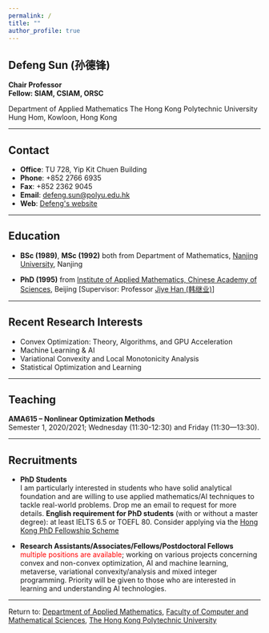 ```yaml
---
permalink: /
title: ""
author_profile: true
---
```


## Defeng Sun (孙德锋)

**Chair Professor**   
**Fellow: SIAM, CSIAM, ORSC**

Department of Applied Mathematics 
The Hong Kong Polytechnic University   
Hung Hom, Kowloon, Hong Kong

<!-- **Student**  
Department of Applied Mathematics  
The Hong Kong Polytechnic University  
Hung Hom, Kowloon, Hong Kong -->

<!-- Fellow: SIAM, CSIAM, ORSC -->

---

## Contact

- **Office**:  TU 728, Yip Kit Chuen Building
- **Phone**: +852 2766 6935
- **Fax**: +852 2362 9045
- **Email**: [defeng.sun@polyu.edu.hk](mailto:defeng.sun@polyu.edu.hk)  
- **Web**: [Defeng's website](https://www.polyu.edu.hk/ama/profile/dfsun/) 

<!-- ## Contact

- **Office**: Pao Yue-Kong Library,  The Hong Kong Polytechnic University
- **Phone**: +852 59562906
<!-- - **Fax**: no  -->
<!-- - **Email**: [24048007r@connect.polyu.hk](mailto:24048007r@connect.polyu.hk)  
- **Web**: [Jiawei's website](https://ljw2024polyu.github.io/) --> 

---

## Education

- **BSc (1989)**, **MSc (1992)** both from Department of Mathematics,  [Nanjing University](https://www.nju.edu.cn/), Nanjing

- **PhD (1995)** from [Institute of Applied Mathematics, Chinese Academy of Sciences](http://www.amt.ac.cn/), Beijing [Supervisor: Professor [Jiye Han (韩继业)](https://www.genealogy.math.ndsu.nodak.edu/id.php?id=155318)]



---

## Recent Research Interests

- Convex Optimization: Theory, Algorithms, and GPU Acceleration
- Machine Learning & AI
- Variational Convexity and Local Monotonicity Analysis
- Statistical Optimization and Learning

---

## Teaching

**AMA615 – Nonlinear Optimization Methods**  
Semester 1, 2020/2021; Wednesday (11:30-12:30) and Friday (11:30—13:30).

---

## Recruitments

- **PhD Students**  
I am particularly interested in students who have solid analytical foundation and are willing to use applied mathematics/AI  techniques to tackle real-world problems.  Drop me an email to request for more details. **English requirement for PhD students** (with or without a master degree): at least IELTS 6.5 or TOEFL 80.  Consider applying via the [Hong Kong PhD Fellowship Scheme](https://www.polyu.edu.hk/rio/)

- **Research Assistants/Associates/Fellows/Postdoctoral Fellows**  
 <span style="color:red">multiple positions are available</span>; working on various projects concerning convex and non-convex optimization, AI and machine learning, metaverse, variational convexity/analysis and mixed integer programming. Priority will be given to those who are interested in learning and understanding AI technologies. 

---

Return to: [Department of Applied Mathematics](https://www.polyu.edu.hk/ama/),  [Faculty of Computer and Mathematical Sciences](https://www.polyu.edu.hk/fcms/?sc_lang=en), [The Hong Kong Polytechnic University](https://www.polyu.edu.hk/en/)

<!-- ## Professional Activities -->

<!-- - **Vice President**, Operations Research Society of China *(from Nov 2024)*  
- **Steering Committee Member**, ICCOPT 2025 (Mathematical Optimization Society)  
- **President**, The Hong Kong Mathematical Society *(May 2020 – May 2024)*  
- **Co-Chair**, SIAM Conference on Optimization (OP20), PolyU *(rescheduled: [OP21](https://www.siam.org/conferences/cm/conference/op21))*

**Program Committee Member**:
- ICCOPT 2019, Berlin *(Aug 5–8, 2019)*  
- ICCOPT 2016, Tokyo *(Aug 6–11, 2016)*  

**Editorial Roles**:
- *Mathematical Programming* (Series A: Aug 2007–; Series B: Jan 2014–Dec 2017)  
- *SIAM Journal on Optimization* *(Jan 2012–)*  
- *Journal of the Operations Research Society of China* *(2012)*  
- *Journal of Computational Mathematics* *(2017–)*  
- *Science China Mathematics* *(Jan 2018–)*  
- *Journal of Optimization Theory and Applications* *(2021–)*  
- *Asia-Pacific Journal of Operational Research*  
  - Advisory Committee *(Jan 2014–)*  
  - Editor-in-Chief *(Oct 2010–Dec 2013)* -->






<!-- before -->
<!-- ---
permalink: /
title: "Academic Pages is a ready-to-fork GitHub Pages template for academic personal websites"
author_profile: true
redirect_from: 
  - /about/
  - /about.html
---

This is the front page of a website that is powered by the [Academic Pages template](https://github.com/academicpages/academicpages.github.io) and hosted on GitHub pages. [GitHub pages](https://pages.github.com) is a free service in which websites are built and hosted from code and data stored in a GitHub repository, automatically updating when a new commit is made to the repository. This template was forked from the [Minimal Mistakes Jekyll Theme](https://mmistakes.github.io/minimal-mistakes/) created by Michael Rose, and then extended to support the kinds of content that academics have: publications, talks, teaching, a portfolio, blog posts, and a dynamically-generated CV. You can fork [this template](https://github.com/academicpages/academicpages.github.io) right now, modify the configuration and markdown files, add your own PDFs and other content, and have your own site for free, with no ads!

A data-driven personal website
======
Like many other Jekyll-based GitHub Pages templates, Academic Pages makes you separate the website's content from its form. The content & metadata of your website are in structured markdown files, while various other files constitute the theme, specifying how to transform that content & metadata into HTML pages. You keep these various markdown (.md), YAML (.yml), HTML, and CSS files in a public GitHub repository. Each time you commit and push an update to the repository, the [GitHub pages](https://pages.github.com/) service creates static HTML pages based on these files, which are hosted on GitHub's servers free of charge.

Many of the features of dynamic content management systems (like Wordpress) can be achieved in this fashion, using a fraction of the computational resources and with far less vulnerability to hacking and DDoSing. You can also modify the theme to your heart's content without touching the content of your site. If you get to a point where you've broken something in Jekyll/HTML/CSS beyond repair, your markdown files describing your talks, publications, etc. are safe. You can rollback the changes or even delete the repository and start over - just be sure to save the markdown files! Finally, you can also write scripts that process the structured data on the site, such as [this one](https://github.com/academicpages/academicpages.github.io/blob/master/talkmap.ipynb) that analyzes metadata in pages about talks to display [a map of every location you've given a talk](https://academicpages.github.io/talkmap.html).

Getting started
======
1. Register a GitHub account if you don't have one and confirm your e-mail (required!)
1. Fork [this template](https://github.com/academicpages/academicpages.github.io) by clicking the "Use this template" button in the top right. 
1. Go to the repository's settings (rightmost item in the tabs that start with "Code", should be below "Unwatch"). Rename the repository "[your GitHub username].github.io", which will also be your website's URL.
1. Set site-wide configuration and create content & metadata (see below -- also see [this set of diffs](http://archive.is/3TPas) showing what files were changed to set up [an example site](https://getorg-testacct.github.io) for a user with the username "getorg-testacct")
1. Upload any files (like PDFs, .zip files, etc.) to the files/ directory. They will appear at https://[your GitHub username].github.io/files/example.pdf.  
1. Check status by going to the repository settings, in the "GitHub pages" section

Site-wide configuration
------
The main configuration file for the site is in the base directory in [_config.yml](https://github.com/academicpages/academicpages.github.io/blob/master/_config.yml), which defines the content in the sidebars and other site-wide features. You will need to replace the default variables with ones about yourself and your site's github repository. The configuration file for the top menu is in [_data/navigation.yml](https://github.com/academicpages/academicpages.github.io/blob/master/_data/navigation.yml). For example, if you don't have a portfolio or blog posts, you can remove those items from that navigation.yml file to remove them from the header. 

Create content & metadata
------
For site content, there is one markdown file for each type of content, which are stored in directories like _publications, _talks, _posts, _teaching, or _pages. For example, each talk is a markdown file in the [_talks directory](https://github.com/academicpages/academicpages.github.io/tree/master/_talks). At the top of each markdown file is structured data in YAML about the talk, which the theme will parse to do lots of cool stuff. The same structured data about a talk is used to generate the list of talks on the [Talks page](https://academicpages.github.io/talks), each [individual page](https://academicpages.github.io/talks/2012-03-01-talk-1) for specific talks, the talks section for the [CV page](https://academicpages.github.io/cv), and the [map of places you've given a talk](https://academicpages.github.io/talkmap.html) (if you run this [python file](https://github.com/academicpages/academicpages.github.io/blob/master/talkmap.py) or [Jupyter notebook](https://github.com/academicpages/academicpages.github.io/blob/master/talkmap.ipynb), which creates the HTML for the map based on the contents of the _talks directory).

**Markdown generator**

The repository includes [a set of Jupyter notebooks](https://github.com/academicpages/academicpages.github.io/tree/master/markdown_generator
) that converts a CSV containing structured data about talks or presentations into individual markdown files that will be properly formatted for the Academic Pages template. The sample CSVs in that directory are the ones I used to create my own personal website at stuartgeiger.com. My usual workflow is that I keep a spreadsheet of my publications and talks, then run the code in these notebooks to generate the markdown files, then commit and push them to the GitHub repository.

How to edit your site's GitHub repository
------
Many people use a git client to create files on their local computer and then push them to GitHub's servers. If you are not familiar with git, you can directly edit these configuration and markdown files directly in the github.com interface. Navigate to a file (like [this one](https://github.com/academicpages/academicpages.github.io/blob/master/_talks/2012-03-01-talk-1.md) and click the pencil icon in the top right of the content preview (to the right of the "Raw | Blame | History" buttons). You can delete a file by clicking the trashcan icon to the right of the pencil icon. You can also create new files or upload files by navigating to a directory and clicking the "Create new file" or "Upload files" buttons. 

Example: editing a markdown file for a talk
![Editing a markdown file for a talk](/images/editing-talk.png)

For more info
------
More info about configuring Academic Pages can be found in [the guide](https://academicpages.github.io/markdown/), the [growing wiki](https://github.com/academicpages/academicpages.github.io/wiki), and you can always [ask a question on GitHub](https://github.com/academicpages/academicpages.github.io/discussions). The [guides for the Minimal Mistakes theme](https://mmistakes.github.io/minimal-mistakes/docs/configuration/) (which this theme was forked from) might also be helpful. -->
